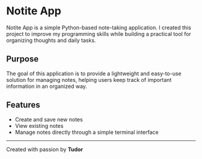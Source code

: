 # Notite App

Notite App is a simple Python-based note-taking application. I created this project to improve my programming skills while building a practical tool for organizing thoughts and daily tasks.

## Purpose

The goal of this application is to provide a lightweight and easy-to-use solution for managing notes, helping users keep track of important information in an organized way.

## Features

- Create and save new notes
- View existing notes
- Manage notes directly through a simple terminal interface

---

Created with passion by **Tudor**
